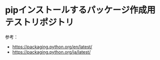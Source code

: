 # pipインストールするパッケージ作成用テストリポジトリ


参考：

- https://packaging.python.org/en/latest/
- https://packaging.python.org/ja/latest/
